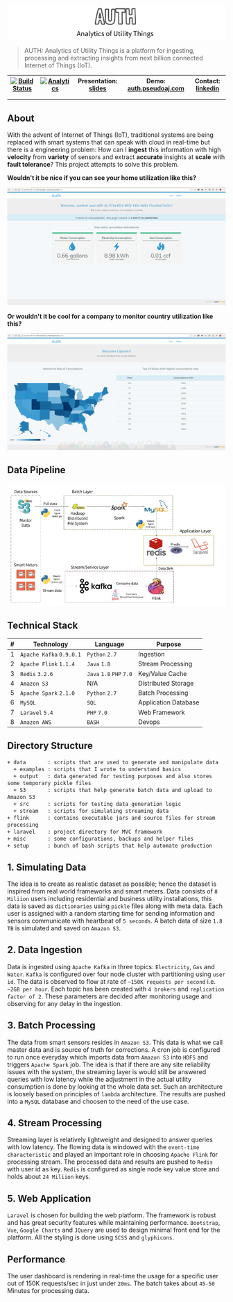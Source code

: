 ![cover](misc/images/cover.png)

> AUTH: Analytics of Utility Things is a platform for ingesting, processing and extracting insights from next billion connected Internet of Things (IoT).

| [![Build Status](https://travis-ci.org/PseudoAj/MyInsightRepo.svg?branch=master)](https://travis-ci.org/PseudoAj/MyInsightRepo) | [![Analytics](https://ga-beacon.appspot.com/UA-92179044-1/MyInsightRepo/readme)](https://github.com/PseudoAj/MyInsightRepo) | Presentation: [slides](http://authslides.pseudoaj.com)  | Demo: [auth.pseudoaj.com](http://auth.pseudoaj.com) | Contact: [linkedin](https://www.linkedin.com/in/pseudoaj) |
|----------|----------------|--------|-----------|-----------|

<hr/>

## About

With the advent of Internet of Things (IoT), traditional systems are being replaced with smart systems that can speak with cloud in real-time but there is a engineering problem: How can I **ingest** this information with high **velocity** from **variety** of sensors and extract **accurate** insights at **scale** with **fault tolerance**? This project attempts to solve this problem.

**Wouldn't it be nice if you can see your home utilization like this?**

![Demo1](misc/images/demo1.gif)

**Or wouldn't it be cool for a company to monitor country utilization like this?**

![Demo2](misc/images/demo2.gif)

## Data Pipeline

![pipeline](misc/images/pipeline.jpg)

## Technical Stack

| **#**| **Technology**   | **Language** | **Purpose**              |
|---|--------------|----------|----------------------|
| 1 | `Apache Kafka` `0.9.0.1` | `Python` `2.7`   | Ingestion            |
| 2 | `Apache Flink` `1.1.4`| `Java` `1.8`     | Stream Processing    |
| 3 | `Redis` `3.2.6`       | `Java` `1.8` `PHP` `7.0` | Key/Value Cache      |
| 4 | `Amazon S3`    | N/A      | Distributed Storage  |
| 5 | `Apache Spark` `2.1.0`  | `Python` `2.7`   | Batch Processing     |
| 6 | `MySQL`        | `SQL`      | Application Database |
| 7 | `Laravel` `5.4`      | `PHP` `7.0`      | Web Framework        |
| 8 | `Amazon AWS`   | `BASH`     | Devops               |

## Directory Structure

```
+ data       : scripts that are used to generate and manipulate data
  + examples : scripts that I wrote to understand basics
  + output   : data generated for testing purposes and also stores some temporary pickle files
  + S3       : scripts that help generate batch data and upload to Amazon S3
  + src      : scripts for testing data generation logic
  + stream   : scripts for simulating streaming data
+ flink      : contains executable jars and source files for stream processing
+ laravel    : project directory for MVC framework
+ misc       : some configurations, backups and helper files
+ setup      : bunch of bash scripts that help automate production
```

## 1. Simulating Data

The idea is to create as realistic dataset as possible; hence the dataset is inspired from real world frameworks and smart meters. Data consists of `8 Miliion` users including residential and business utility installations, this data is saved as `dictionaries` using `pickle` files along with meta data. Each user is assigned with a random starting time for sending information and sensors communicate with heartbeat of `5 seconds`. A batch data of size `1.8 TB` is simulated and saved on `Amazon S3`.

## 2. Data Ingestion

Data is ingested using `Apache Kafka` in three topics: `Electricity`, `Gas` and `Water`. `Kafka` is configured over four node cluster with partitioning using `user id`. The data is observed to flow at rate of `~150K requests per second` i.e. `~2GB per hour`. Each topic has been created with `4 brokers` and `replication factor of 2`. These parameters are decided after monitoring usage and observing for any delay in the ingestion.

## 3. Batch Processing

The data from smart sensors resides in `Amazon S3`. This data is what we call master data and is source of truth for corrections. A cron job is configured to run once everyday which imports data from `Amazon S3` into `HDFS` and triggers `Apache Spark` job. The idea is that if there are any site reliability issues with the system, the streaming layer is would still be answered queries with low latency while the adjustment in the actual utility consumption is done by looking at the whole data set. Such an architecture is loosely based on principles of `lambda` architecture. The results are pushed into a `MySQL` database and choosen to the need of the use case.

## 4. Stream Processing

Streaming layer is relatively lightweight and designed to answer queries with low latency. The flowing data is windowed with the `event-time characteristic` and played an important role in choosing `Apache Flink` for processing stream. The processed data and results are pushed to `Redis` with user id as key. `Redis` is configured as single node key value store and holds about `24 Miliion` keys.  

## 5. Web Application

`Laravel` is chosen for building the web platform. The framework is robust and has great security features while maintaining performance. `Bootstrap`, `Vue`, `Google Charts` and `JQuery` are used to design minimal front end for the platform. All the styling is done using `SCSS` and `glyphicons`.

## Performance
The user dashboard is rendering in real-time the usage for a specific user out of 150K requests/sec in just under `20ms`. The batch takes about `45-50` Minutes for processing data. 
